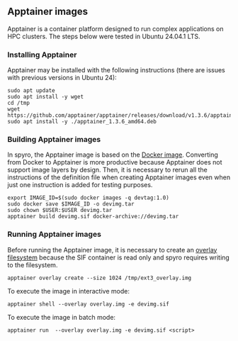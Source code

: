 ## Apptainer images

Apptainer is a container platform designed to run complex applications on HPC clusters. The steps below were tested in Ubuntu 24.04.1 LTS.

### Installing Apptainer

Apptainer may be installed with the following instructions (there are issues with previous versions in Ubuntu 24):
````
sudo apt update
sudo apt install -y wget
cd /tmp
wget https://github.com/apptainer/apptainer/releases/download/v1.3.6/apptainer_1.3.6_amd64.deb
sudo apt install -y ./apptainer_1.3.6_amd64.deb
````

### Building Apptainer images

In spyro, the Apptainer image is based on the [Docker image](../docker/). Converting from Docker to Apptainer is more productive because Apptainer does not support image layers by design. Then, it is necessary to rerun all the instructions of the definition file when creating Apptainer images even when just one instruction is added for testing purposes.
````
export IMAGE_ID=$(sudo docker images -q devtag:1.0)
sudo docker save $IMAGE_ID -o devimg.tar
sudo chown $USER:$USER devimg.tar
apptainer build devimg.sif docker-archive://devimg.tar
````

### Running Apptainer images

Before running the Apptainer image, it is necessary to create an [overlay filesystem](https://docs.sylabs.io/guides/3.6/user-guide/persistent_overlays.html) because the SIF container is read only and spyro requires writing to the filesystem.
````
apptainer overlay create --size 1024 /tmp/ext3_overlay.img
````

To execute the image in interactive mode:
````
apptainer shell --overlay overlay.img -e devimg.sif
````

To execute the image in batch mode:
````
apptainer run  --overlay overlay.img -e devimg.sif <script>
````